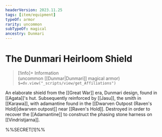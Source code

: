 ```yaml
---
headerVersion: 2023.11.25
tags: [item/equipment]
typeOf: armor
rarity: uncommon
subTypeOf: magical
ancestry: Dunmari
---
```

# The Dunmari Heirloom Shield
>[!info]+ Information  
> (uncommon [[Dunmar|Dunmari]] magical armor)  
> `$=dv.view("_scripts/view/get_Affiliations")`

An elaborate shield from the [[Great War]] era, Dunmari design, found in [[Agata]]'s hut. Subsequently reinforced by [[Jasu]], the smith in [[Karawa]], with adamantine found in the [[Dwarven Outpost (Raven's Hold)|dwarven outpost]] near [[Raven's Hold]]. Destroyed in order to recover the [[Adamantine]] to construct the phasing stone harness on [[Vindristjarna]]. 

%%SECRET[1]%%